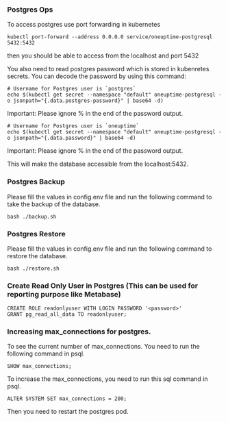 ### Postgres Ops

To access postgres use port forwarding in kubernetes

```
kubectl port-forward --address 0.0.0.0 service/oneuptime-postgresql 5432:5432
```

then you should be able to access from the localhost and port 5432

You also need to read postgres password which is stored in kubenretes secrets. You can decode the password by using this command: 


```
# Username for Postgres user is `postgres`
echo $(kubectl get secret --namespace "default" oneuptime-postgresql -o jsonpath="{.data.postgres-password}" | base64 -d)
```

Important: Please ignore % in the end of the password output. 


```
# Username for Postgres user is `oneuptime`
echo $(kubectl get secret --namespace "default" oneuptime-postgresql -o jsonpath="{.data.password}" | base64 -d)
```

Important: Please ignore % in the end of the password output. 


This will make the database accessible from the localhost:5432.


### Postgres Backup

Please fill the values in config.env file and run the following command to take the backup of the database.

```
bash ./backup.sh
```

### Postgres Restore

Please fill the values in config.env file and run the following command to restore the database.

```
bash ./restore.sh
```

### Create Read Only User in Postgres (This can be used for reporting purpose like Metabase)

```
CREATE ROLE readonlyuser WITH LOGIN PASSWORD '<password>'
GRANT pg_read_all_data TO readonlyuser;
```


### Increasing max_connections for postgres. 

To see the current number of max_connections. You need to run the following command in psql.

```
SHOW max_connections;
```

To increase the max_connections, you need to run this sql command in psql.


```
ALTER SYSTEM SET max_connections = 200;
```

Then you need to restart the postgres pod. 

